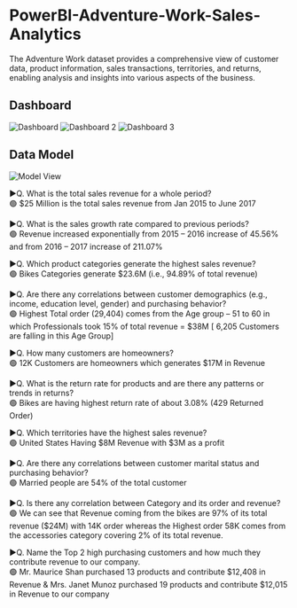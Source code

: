 # PowerBI-Adventure-Work-Sales-Analytics
The Adventure Work dataset provides a comprehensive view of customer data, product information, sales transactions, territories, and returns, enabling analysis and insights into various aspects of the business.
## Dashboard
![Dashboard](https://github.com/Abhijeet8911/PowerBI-Adventure-Work-Sales-Analytics/assets/88017168/61e325e8-85f4-4a63-8756-f89d13f8dcfb)
![Dashboard 2](https://github.com/Abhijeet8911/PowerBI-Adventure-Work-Sales-Analytics/assets/88017168/68b5cd00-812b-4d9f-9125-a4f89d8e890a)
![Dashboard 3](https://github.com/Abhijeet8911/PowerBI-Adventure-Work-Sales-Analytics/assets/88017168/d115b13c-5b97-4546-88ab-06317d955696)
## Data Model
![Model View](https://github.com/Abhijeet8911/PowerBI-Adventure-Work-Sales-Analytics/assets/88017168/ed2b27e6-fdf3-426f-97a6-fb6b7da5db73)

▶️Q. What is the total sales revenue for a whole period?<br />
🟢   $25 Million is the total sales revenue from Jan 2015 to June 2017

▶️Q. What is the sales growth rate compared to previous periods?<br />
🟢   Revenue increased exponentially from 2015 – 2016 increase of 45.56% and from 2016 – 2017 increase of 211.07%

▶️Q. Which product categories generate the highest sales revenue?<br />
🟢   Bikes Categories generate $23.6M (i.e., 94.89% of total revenue)

▶️Q. Are there any correlations between customer demographics (e.g., income, education level, gender) and purchasing behavior?<br />
🟢   Highest Total order (29,404) comes from the Age group – 51 to 60 in which Professionals took 15% of total revenue = $38M [ 6,205 Customers are falling in this Age Group]

▶️Q. How many customers are homeowners?<br />
🟢   12K Customers are homeowners which generates $17M in Revenue

▶️Q. What is the return rate for products and are there any patterns or trends in returns?<br />
🟢   Bikes are having highest return rate of about 3.08% (429 Returned Order)

▶️Q. Which territories have the highest sales revenue?<br />
🟢   United States Having $8M Revenue with $3M as a profit

▶️Q. Are there any correlations between customer marital status and purchasing behavior?<br />
🟢   Married people are 54% of the total customer

▶️Q. Is there any correlation between Category and its order and revenue?<br />
🟢   We can see that Revenue coming from the bikes are 97% of its total revenue ($24M) with 14K order whereas the Highest order 58K comes from the accessories category covering 2% of its total revenue.

▶️Q. Name the Top 2 high purchasing customers and how much they contribute revenue to our company.<br />
🟢   Mr. Maurice Shan purchased 13 products and contribute $12,408 in Revenue & 
Mrs. Janet Munoz purchased 19 products and contribute $12,015 in Revenue to our company
